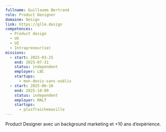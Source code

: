 ```yaml
---
fullname: Guillaume Bertrand
role: Product Designer
domaine: Design
link: https://gllm.design
competences:
  - Product design
  - UX
  - UI
  - Intrapreneur(se)
missions:
  - start: 2025-03-25
    end: 2025-07-31
    status: independent
    employer: LBC
    startups:
      - mon-devis-sans-oublis
  - start: 2025-06-10
    end: 2025-10-09
    status: independent
    employer: MALT
    startups:
      - plusfraichemaville
---
```

Product Designer avec un background marketing et +10 ans d’expérience.